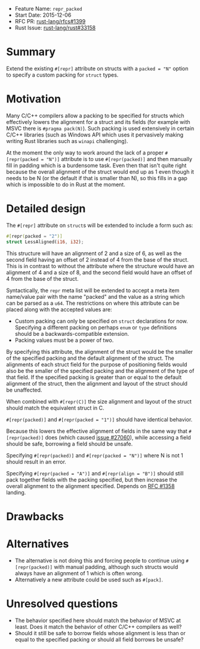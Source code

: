 - Feature Name: `repr_packed`
- Start Date: 2015-12-06
- RFC PR: [rust-lang/rfcs#1399](https://github.com/rust-lang/rfcs/pull/1399)
- Rust Issue: [rust-lang/rust#33158](https://github.com/rust-lang/rust/issues/33158)

# Summary
[summary]: #summary

Extend the existing `#[repr]` attribute on structs with a `packed = "N"` option to
specify a custom packing for `struct` types.

# Motivation
[motivation]: #motivation

Many C/C++ compilers allow a packing to be specified for structs which
effectively lowers the alignment for a struct and its fields (for example with
MSVC there is `#pragma pack(N)`). Such packing is used extensively in certain
C/C++ libraries (such as Windows API which uses it pervasively making writing
Rust libraries such as `winapi` challenging).

At the moment the only way to work around the lack of a proper
`#[repr(packed = "N")]` attribute is to use `#[repr(packed)]` and then manually
fill in padding which is a burdensome task. Even then that isn't quite right
because the overall alignment of the struct would end up as 1 even though it
needs to be N (or the default if that is smaller than N), so this fills in a gap
which is impossible to do in Rust at the moment.

# Detailed design
[design]: #detailed-design

The `#[repr]` attribute on `struct`s will be extended to include a form such as:

```rust
#[repr(packed = "2")]
struct LessAligned(i16, i32);
```

This structure will have an alignment of 2 and a size of 6, as well as the
second field having an offset of 2 instead of 4 from the base of the struct.
This is in contrast to without the attribute where the structure would have an
alignment of 4 and a size of 8, and the second field would have an offset of 4
from the base of the struct.

Syntactically, the `repr` meta list will be extended to accept a meta item
name/value pair with the name "packed" and the value as a string which can be
parsed as a `u64`. The restrictions on where this attribute can be placed along
with the accepted values are:

* Custom packing can only be specified on `struct` declarations for now.
  Specifying a different packing on perhaps `enum` or `type` definitions should
  be a backwards-compatible extension.
* Packing values must be a power of two.

By specifying this attribute, the alignment of the struct would be the smaller
of the specified packing and the default alignment of the struct. The alignments
of each struct field for the purpose of positioning fields would also be the
smaller of the specified packing and the alignment of the type of that field. If
the specified packing is greater than or equal to the default alignment of the
struct, then the alignment and layout of the struct should be unaffected.

When combined with `#[repr(C)]` the size alignment and layout of the struct
should match the equivalent struct in C.

`#[repr(packed)]` and `#[repr(packed = "1")]` should have identical behavior.

Because this lowers the effective alignment of fields in the same way that
`#[repr(packed)]` does (which caused [issue #27060][gh27060]), while accessing a
field should be safe, borrowing a field should be unsafe.

Specifying `#[repr(packed)]` and `#[repr(packed = "N")]` where N is not 1 should
result in an error.

Specifying `#[repr(packed = "A")]` and `#[repr(align = "B")]` should still pack
together fields with the packing specified, but then increase the overall
alignment to the alignment specified. Depends on [RFC #1358][rfc1358] landing.

# Drawbacks
[drawbacks]: #drawbacks

# Alternatives
[alternatives]: #alternatives

* The alternative is not doing this and forcing people to continue using
  `#[repr(packed)]` with manual padding, although such structs would always have
  an alignment of 1 which is often wrong.
* Alternatively a new attribute could be used such as `#[pack]`.

# Unresolved questions
[unresolved]: #unresolved-questions

* The behavior specified here should match the behavior of MSVC at least. Does
  it match the behavior of other C/C++ compilers as well?
* Should it still be safe to borrow fields whose alignment is less than or equal
  to the specified packing or should all field borrows be unsafe?

[gh27060]: https://github.com/rust-lang/rust/issues/27060
[rfc1358]: https://github.com/rust-lang/rfcs/pull/1358
